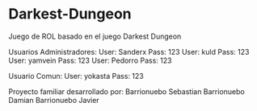 # Darkest-Dungeon
Juego de ROL basado en el juego Darkest Dungeon

Usuarios Administradores:
   User: Sanderx   Pass: 123
   User: kuld      Pass: 123
   User: yamvein   Pass: 123
   User: Pedorro   Pass: 123
 
Usuario Comun:
   User: yokasta   Pass: 123
   
Proyecto familiar desarrollado por:
    Barrionuebo Sebastian
    Barrionuebo Damian
    Barrionuebo Javier
